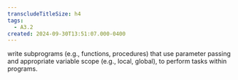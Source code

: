 ```yaml
---
transcludeTitleSize: h4
tags:
  - A3.2
created: 2024-09-30T13:51:07.000-0400
---
```

write subprograms (e.g., functions, procedures) that use parameter passing and appropriate variable scope (e.g., local, global), to perform tasks within programs.